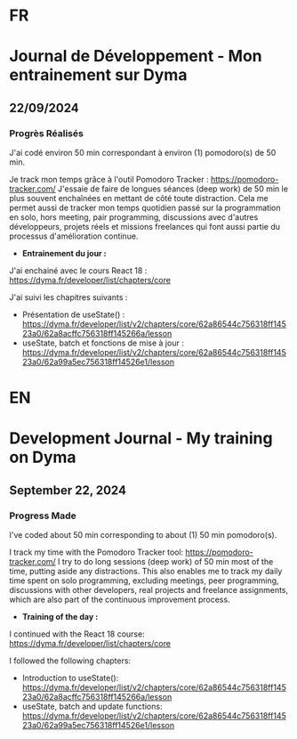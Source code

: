 # FR

# Journal de Développement - Mon entrainement sur Dyma

## 22/09/2024

### Progrès Réalisés

J'ai codé environ 50 min correspondant à environ (1) pomodoro(s) de 50 min.

Je track mon temps grâce à l'outil Pomodoro Tracker : https://pomodoro-tracker.com/
J'essaie de faire de longues séances (deep work) de 50 min le plus souvent enchaînées en mettant de côté toute distraction.
Cela me permet aussi de tracker mon temps quotidien passé sur la programmation en solo, hors meeting, pair programming, discussions avec d'autres développeurs, projets réels et missions freelances qui font aussi partie du processus d'amélioration continue.

- **Entrainement du jour :**

J'ai enchainé avec le cours React 18 : https://dyma.fr/developer/list/chapters/core

J'ai suivi les chapitres suivants :

- Présentation de useState() : https://dyma.fr/developer/list/v2/chapters/core/62a86544c756318ff14523a0/62a8acffc756318ff145266a/lesson
- useState, batch et fonctions de mise à jour : https://dyma.fr/developer/list/v2/chapters/core/62a86544c756318ff14523a0/62a99a5ec756318ff14526e1/lesson

# EN

# Development Journal - My training on Dyma

## September 22, 2024

### Progress Made

I've coded about 50 min corresponding to about (1) 50 min pomodoro(s).

I track my time with the Pomodoro Tracker tool: https://pomodoro-tracker.com/ I try to do long sessions (deep work) of 50 min most of the time, putting aside any distractions. This also enables me to track my daily time spent on solo programming, excluding meetings, peer programming, discussions with other developers, real projects and freelance assignments, which are also part of the continuous improvement process.

- **Training of the day :**

I continued with the React 18 course: https://dyma.fr/developer/list/chapters/core

I followed the following chapters:

- Introduction to useState(): https://dyma.fr/developer/list/v2/chapters/core/62a86544c756318ff14523a0/62a8acffc756318ff145266a/lesson
- useState, batch and update functions: https://dyma.fr/developer/list/v2/chapters/core/62a86544c756318ff14523a0/62a99a5ec756318ff14526e1/lesson
